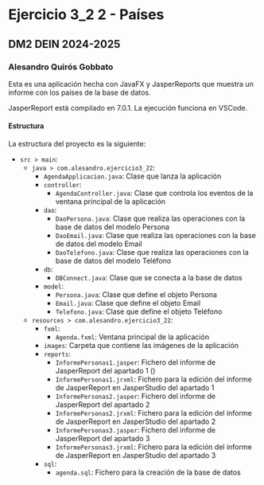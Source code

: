 # Ejercicio 3_2 2 - Países
## DM2 DEIN 2024-2025
### Alesandro Quirós Gobbato

Esta es una aplicación hecha con JavaFX y JasperReports que muestra un informe con los países de la base de datos.

JasperReport está compilado en 7.0.1. La ejecución funciona en VSCode.

#### Estructura

La estructura del proyecto es la siguiente:
- `src > main`:
    - `java > com.alesandro.ejercicio3_22`:
        - `AgendaApplicacion.java`: Clase que lanza la aplicación
        - `controller`:
          - `AgendaController.java`: Clase que controla los eventos de la ventana principal de la aplicación
        - `dao`:
          - `DaoPersona.java`: Clase que realiza las operaciones con la base de datos del modelo Persona
          - `DaoEmail.java`: Clase que realiza las operaciones con la base de datos del modelo Email
          - `DaoTelefono.java`: Clase que realiza las operaciones con la base de datos del modelo Teléfono
        - `db`:
          - `DBConnect.java`: Clase que se conecta a la base de datos
        - `model`:
          - `Persona.java`: Clase que define el objeto Persona
          - `Email.java`: Clase que define el objeto Email
          - `Telefono.java`: Clase que define el objeto Teléfono
    - `resources > com.alesandro.ejercicio3_22`:
        - `fxml`:
          - `Agenda.fxml`: Ventana principal de la aplicación
        - `images`: Carpeta que contiene las imágenes de la aplicación
        - `reports`:
          - `InformePersonas1.jasper`: Fichero del informe de JasperReport del apartado 1 ()
          - `InformePersonas1.jrxml`: Fichero para la edición del informe de JasperReport en JasperStudio del apartado 1
          - `InformePersonas2.jasper`: Fichero del informe de JasperReport del apartado 2
          - `InformePersonas2.jrxml`: Fichero para la edición del informe de JasperReport en JasperStudio del apartado 2
          - `InformePersonas3.jasper`: Fichero del informe de JasperReport del apartado 3
          - `InformePersonas3.jrxml`: Fichero para la edición del informe de JasperReport en JasperStudio del apartado 3
        - `sql`:
          - `agenda.sql`: Fichero para la creación de la base de datos
